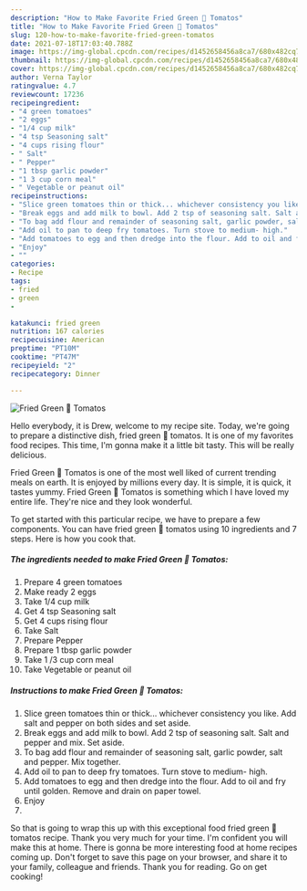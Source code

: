 ```yaml
---
description: "How to Make Favorite Fried Green 🍅 Tomatos"
title: "How to Make Favorite Fried Green 🍅 Tomatos"
slug: 120-how-to-make-favorite-fried-green-tomatos
date: 2021-07-18T17:03:40.788Z
image: https://img-global.cpcdn.com/recipes/d1452658456a8ca7/680x482cq70/fried-green-🍅-tomatos-recipe-main-photo.jpg
thumbnail: https://img-global.cpcdn.com/recipes/d1452658456a8ca7/680x482cq70/fried-green-🍅-tomatos-recipe-main-photo.jpg
cover: https://img-global.cpcdn.com/recipes/d1452658456a8ca7/680x482cq70/fried-green-🍅-tomatos-recipe-main-photo.jpg
author: Verna Taylor
ratingvalue: 4.7
reviewcount: 17236
recipeingredient:
- "4 green tomatoes"
- "2 eggs"
- "1/4 cup milk"
- "4 tsp Seasoning salt"
- "4 cups rising flour"
- " Salt"
- " Pepper"
- "1 tbsp garlic powder"
- "1 3 cup corn meal"
- " Vegetable or peanut oil"
recipeinstructions:
- "Slice green tomatoes thin or thick... whichever consistency you like. Add salt and pepper on both sides and set aside."
- "Break eggs and add milk to bowl. Add 2 tsp of seasoning salt. Salt and pepper and mix. Set aside."
- "To bag add flour and remainder of seasoning salt, garlic powder, salt and pepper. Mix together."
- "Add oil to pan to deep fry tomatoes. Turn stove to medium- high."
- "Add tomatoes to egg and then dredge into the flour. Add to oil and fry until golden. Remove and drain on paper towel."
- "Enjoy"
- ""
categories:
- Recipe
tags:
- fried
- green
- 

katakunci: fried green  
nutrition: 167 calories
recipecuisine: American
preptime: "PT10M"
cooktime: "PT47M"
recipeyield: "2"
recipecategory: Dinner

---
```



![Fried Green 🍅 Tomatos](https://img-global.cpcdn.com/recipes/d1452658456a8ca7/680x482cq70/fried-green-🍅-tomatos-recipe-main-photo.jpg)

Hello everybody, it is Drew, welcome to my recipe site. Today, we're going to prepare a distinctive dish, fried green 🍅 tomatos. It is one of my favorites food recipes. This time, I'm gonna make it a little bit tasty. This will be really delicious.

Fried Green 🍅 Tomatos is one of the most well liked of current trending meals on earth. It is enjoyed by millions every day. It is simple, it is quick, it tastes yummy. Fried Green 🍅 Tomatos is something which I have loved my entire life. They're nice and they look wonderful.




To get started with this particular recipe, we have to prepare a few components. You can have fried green 🍅 tomatos using 10 ingredients and 7 steps. Here is how you cook that.

<!--inarticleads1-->

##### The ingredients needed to make Fried Green 🍅 Tomatos:

1. Prepare 4 green tomatoes
1. Make ready 2 eggs
1. Take 1/4 cup milk
1. Get 4 tsp Seasoning salt
1. Get 4 cups rising flour
1. Take  Salt
1. Prepare  Pepper
1. Prepare 1 tbsp garlic powder
1. Take 1 /3 cup corn meal
1. Take  Vegetable or peanut oil




<!--inarticleads2-->

##### Instructions to make Fried Green 🍅 Tomatos:

1. Slice green tomatoes thin or thick... whichever consistency you like. Add salt and pepper on both sides and set aside.
1. Break eggs and add milk to bowl. Add 2 tsp of seasoning salt. Salt and pepper and mix. Set aside.
1. To bag add flour and remainder of seasoning salt, garlic powder, salt and pepper. Mix together.
1. Add oil to pan to deep fry tomatoes. Turn stove to medium- high.
1. Add tomatoes to egg and then dredge into the flour. Add to oil and fry until golden. Remove and drain on paper towel.
1. Enjoy
1. 




So that is going to wrap this up with this exceptional food fried green 🍅 tomatos recipe. Thank you very much for your time. I'm confident you will make this at home. There is gonna be more interesting food at home recipes coming up. Don't forget to save this page on your browser, and share it to your family, colleague and friends. Thank you for reading. Go on get cooking!
